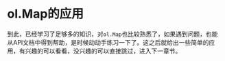 # ol.Map的应用

到此，已经学习了足够多的知识，对`ol.Map`也比较熟悉了，如果遇到问题，也能从API文档中得到帮助，是时候动动手练习一下了。这之后就给出一些简单的应用，有兴趣的可以看看，没兴趣的可以直接跳过，进入下一章节。